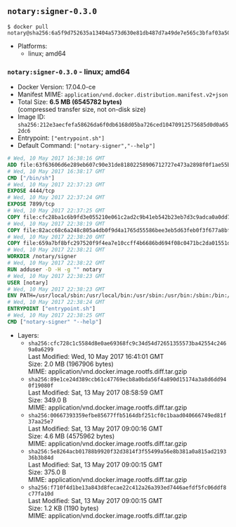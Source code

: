 ## `notary:signer-0.3.0`

```console
$ docker pull notary@sha256:6a5f9d752635a13404a573d630e81db487d7a49de7e565c3bfaf03a500953d3c
```

-	Platforms:
	-	linux; amd64

### `notary:signer-0.3.0` - linux; amd64

-	Docker Version: 17.04.0-ce
-	Manifest MIME: `application/vnd.docker.distribution.manifest.v2+json`
-	Total Size: **6.5 MB (6545782 bytes)**  
	(compressed transfer size, not on-disk size)
-	Image ID: `sha256:212e3aecfefa58626da6f0db6168d05ba726ced10470912575685d0d0a652dc6`
-	Entrypoint: `["entrypoint.sh"]`
-	Default Command: `["notary-signer","--help"]`

```dockerfile
# Wed, 10 May 2017 16:38:16 GMT
ADD file:63f63606d6e289eb607c90e31de81802258906712727e473a2898f0f1ae55bb5 in / 
# Wed, 10 May 2017 16:38:17 GMT
CMD ["/bin/sh"]
# Wed, 10 May 2017 22:37:23 GMT
EXPOSE 4444/tcp
# Wed, 10 May 2017 22:37:24 GMT
EXPOSE 7899/tcp
# Wed, 10 May 2017 22:37:25 GMT
COPY file:cfc28ba1c6b9fd3e055210e061c2ad2c9b41eb542b23eb7d3c9adca0a0dd775d in /notary/signer/ 
# Wed, 10 May 2017 22:38:19 GMT
COPY file:82acc68c6a248c805a4db0f9d4a1765d55586bee3eb5d63feb0f3f677a8bf902 in /notary/signer/ 
# Wed, 10 May 2017 22:38:20 GMT
COPY file:659a7bf8bfc297520f9f4ea7e10ccff4b6686bd694f08c0471bc2da01551deb8 in /notary/signer/ 
# Wed, 10 May 2017 22:38:21 GMT
WORKDIR /notary/signer
# Wed, 10 May 2017 22:38:22 GMT
RUN adduser -D -H -g "" notary
# Wed, 10 May 2017 22:38:23 GMT
USER [notary]
# Wed, 10 May 2017 22:38:23 GMT
ENV PATH=/usr/local/sbin:/usr/local/bin:/usr/sbin:/usr/bin:/sbin:/bin:/notary/signer
# Wed, 10 May 2017 22:38:24 GMT
ENTRYPOINT ["entrypoint.sh"]
# Wed, 10 May 2017 22:38:25 GMT
CMD ["notary-signer" "--help"]
```

-	Layers:
	-	`sha256:cfc728c1c5584d8e0ae69368fc9c34d54d72651355573ba42554c2469a0a6299`  
		Last Modified: Wed, 10 May 2017 16:41:01 GMT  
		Size: 2.0 MB (1967906 bytes)  
		MIME: application/vnd.docker.image.rootfs.diff.tar.gzip
	-	`sha256:89e1ce24d389ccb61c47769ecb8a0bda56f4a890d15174a3a8d6dd940f19080f`  
		Last Modified: Sat, 13 May 2017 08:58:59 GMT  
		Size: 349.0 B  
		MIME: application/vnd.docker.image.rootfs.diff.tar.gzip
	-	`sha256:00667393359efbe85677ffb5164dbf251cf0c1baad040666749ed81f37aa25e7`  
		Last Modified: Sat, 13 May 2017 09:00:16 GMT  
		Size: 4.6 MB (4575962 bytes)  
		MIME: application/vnd.docker.image.rootfs.diff.tar.gzip
	-	`sha256:5e8264acb01788b9920f32d3814f3f55499a56e8b381a0a815ad219336b3b84d`  
		Last Modified: Sat, 13 May 2017 09:00:15 GMT  
		Size: 375.0 B  
		MIME: application/vnd.docker.image.rootfs.diff.tar.gzip
	-	`sha256:f710f4d1be13a843d8fecae22c412a26a393ed7446aefdf5fc06ddf8c77fa10d`  
		Last Modified: Sat, 13 May 2017 09:00:15 GMT  
		Size: 1.2 KB (1190 bytes)  
		MIME: application/vnd.docker.image.rootfs.diff.tar.gzip
